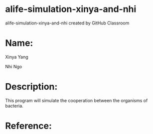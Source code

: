 # alife-simulation-xinya-and-nhi
alife-simulation-xinya-and-nhi created by GitHub Classroom

# Name: 
Xinya Yang 

Nhi Ngo

# Description: 
This program will simulate the cooperation between the organisms of bacteria. 

# Reference: 

